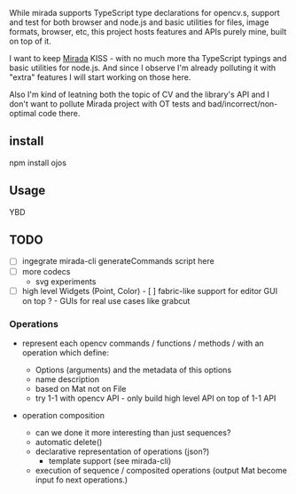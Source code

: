 While mirada supports TypeScript type declarations for opencv.s, support and test for both browser and node.js and basic utilities for files, image formats, browser, etc, this project hosts features and APIs purely mine, built on top of it. 

I want to keep [Mirada](https://github.com/cancerberoSgx/mirada) KISS - with no much more tha TypeScript typings and basic utilities for node.js. And since I observe I'm already polluting it with "extra" features I will start working on those here. 

Also I'm kind of leatning both the topic of CV and the library's API and I don't want to pollute Mirada project with OT tests and bad/incorrect/non-optimal code there. 

## install

npm install ojos

## Usage

YBD

## TODO

- [ ] ingegrate mirada-cli generateCommands script here
- [ ] more codecs 
  - svg experiments
- [ ] high level Widgets (Point, Color)
      - [ ] fabric-like support for editor GUI  on top ? 
      - GUIs for real use cases like grabcut
      
### Operations

 * represent each opencv commands / functions / methods  / with an operation which define:
    * Options (arguments) and the metadata of this options
    * name description
    * based on Mat not on File
    * try 1-1 with opencv API - only build high level API on top of 1-1 API

 * operation composition
   * can we done it more interesting than just sequences?
   * automatic delete()
   * declarative representation of operations (json?)
     * template support (see mirada-cli)
   * execution of sequence / composited operations (output Mat become input fo next operations.)
   
